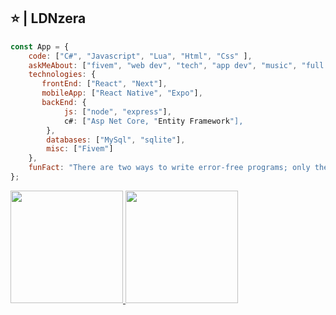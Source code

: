 ## ⭐️ | LDNzera 

```javascript
const App = {
    code: ["C#", "Javascript", "Lua", "Html", "Css" ],
    askMeAbout: ["fivem", "web dev", "tech", "app dev", "music", "full stack"],
    technologies: {
       frontEnd: ["React", "Next"],
       mobileApp: ["React Native", "Expo"],
       backEnd: {
            js: ["node", "express"],
            c#: ["Asp Net Core, "Entity Framework"],
        },
        databases: ["MySql", "sqlite"],
        misc: ["Fivem"]
    },
    funFact: "There are two ways to write error-free programs; only the third one works"
};
```
  
<a href="https://github.com/LDNzera">
  <img height="180em" src="https://github-readme-stats.vercel.app/api?username=LDNzera&theme=react&show_icons=true" style"max-width: 100%;" />
  <img height="180em" src="https://github-readme-stats.vercel.app/api/top-langs/?username=LDNzera&theme=react&layout=compact" style"max-width: 100%;" />
</a>

<br/>
